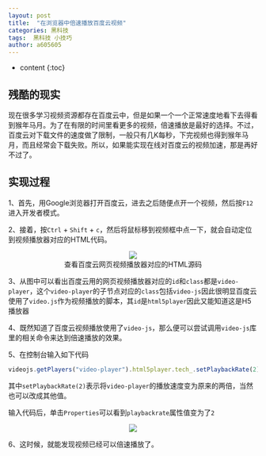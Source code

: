 ```yaml
---
layout: post
title:  "在浏览器中倍速播放百度云视频"
categories: 黑科技
tags:  黑科技 小技巧 
author: a605605
---
```


* content
{:toc}

## 残酷的现实

现在很多学习视频资源都存在百度云中，但是如果一个一个正常速度地看下去得看到猴年马月。为了在有限的时间里看更多的视频，倍速播放是最好的选择。不过，百度云对下载文件的速度做了限制，一般只有几K每秒，下完视频也得到猴年马月，而且经常会下载失败。所以，如果能实现在线对百度云的视频加速，那是再好不过了。

## 实现过程

1、首先，用Google浏览器打开百度云，进去之后随便点开一个视频，然后按`F12`进入开发者模式。

2、接着，按`Ctrl` + `Shift` + `c`，然后将鼠标移到视频框中点一下，就会自动定位到视频播放器对应的HTML代码。

<div style="text-align:center;">
    <img src="https://note.youdao.com/yws/api/personal/file/WEBb05522aebe10aa237649e608b88e29af?method=download&shareKey=cb406f8b5f164ab4a3e10a9af73f637f" />
    <div>查看百度云网页视频播放器对应的HTML源码</div>
</div>

3、从图中可以看出百度云用的网页视频播放器对应的`id`和`class`都是`video-player`，这个`video-player`的子节点对应的`class`包括`video-js`因此很明显百度云使用了`video.js`作为视频播放的脚本，其`id`是`html5player`因此又能知道这是H5播放器

4、既然知道了百度云视频播放使用了`video-js`，那么便可以尝试调用`video-js`库里的相关命令来达到倍速播放的效果。

5、在控制台输入如下代码

```js
videojs.getPlayers("video-player").html5player.tech_.setPlaybackRate(2)
```

其中`setPlaybackRate(2)`表示将`video-player`的播放速度变为原来的两倍，当然也可以改成其他值。

输入代码后，单击`Properties`可以看到`playbackrate`属性值变为了`2`

<div style="text-align:center;">
    <img src="https://note.youdao.com/yws/api/personal/file/WEB21799255c5f35f393f4d2bbc30fe92a3?method=download&shareKey=6b9ee4addcd6ba86c1f78dfea9ad7eac" />
</div>

6、这时候，就能发现视频已经可以倍速播放了。
